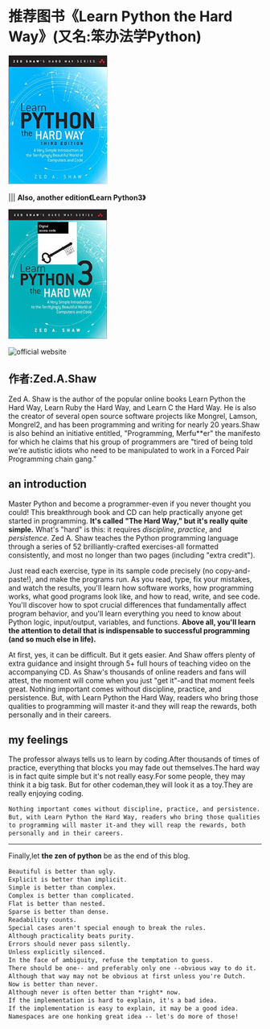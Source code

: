 # 推荐图书《Learn Python the Hard Way》(又名:笨办法学Python)

![](images/py.png) 

||| **Also, another edition《Learn Python3》**

![](images/py1.jpg)

![official website](https://learncodethehardway.org/python/)

## 作者:Zed.A.Shaw

Zed A. Shaw is the author of the popular online books Learn Python the Hard Way, Learn Ruby the Hard Way, and Learn C the Hard Way. He is also the creator of several open source software projects like Mongrel, Lamson, Mongrel2, and has been programming and writing for nearly 20 years.Shaw is also behind an initiative entitled, "Programming, Merfu**er" the manifesto for which he claims that his group of programmers are "tired of being told we're autistic idiots who need to be manipulated to work in a Forced Pair Programming chain gang."

## an introduction

 Master Python and become a programmer-even if you never thought you could! This breakthrough book and CD can help practically anyone get started in programming. **It's called "The Hard Way," but it's really quite simple.** What's "hard" is this: it requires *discipline*, *practice*, and *persistence*. Zed A. Shaw teaches the Python programming language through a series of 52 brilliantly-crafted exercises-all formatted consistently, and most no longer than two pages (including "extra credit"). 
 
 Just read each exercise, type in its sample code precisely (no copy-and-paste!), and make the programs run. As you read, type, fix your mistakes, and watch the results, you'll learn how software works, how programming works, what good programs look like, and how to read, write, and see code. You'll discover how to spot crucial differences that fundamentally affect program behavior, and you'll learn everything you need to know about Python logic, input/output, variables, and functions. **Above all, you'll learn the attention to detail that is indispensable to successful programming (and so much else in life).** 

At first, yes, it can be difficult. But it gets easier. And Shaw offers plenty of extra guidance and insight through 5+ full hours of teaching video on the accompanying CD. As Shaw's thousands of online readers and fans will attest, the moment will come when you just "get it"-and that moment feels great. Nothing important comes without discipline, practice, and persistence. But, with Learn Python the Hard Way, readers who bring those qualities to programming will master it-and they will reap the rewards, both personally and in their careers.

## my feelings

The professor always tells us to learn by coding.After thousands of times of practice, everything that blocks you may fade out themselves.The hard way is in fact quite simple but it's not really easy.For some people, they may think it a big task. But for other codeman,they will look it as a toy.They are really enjoying coding.

    Nothing important comes without discipline, practice, and persistence. But, with Learn Python the Hard Way, readers who bring those qualities to programming will master it-and they will reap the rewards, both personally and in their careers.
                                    
                                             

**********

Finally,let **the zen of python** be as the end of this blog.

    Beautiful is better than ugly.
    Explicit is better than implicit.
    Simple is better than complex.
    Complex is better than complicated.
    Flat is better than nested.
    Sparse is better than dense.
    Readability counts.
    Special cases aren't special enough to break the rules.
    Although practicality beats purity.
    Errors should never pass silently.
    Unless explicitly silenced.
    In the face of ambiguity, refuse the temptation to guess.
    There should be one-- and preferably only one --obvious way to do it.
    Although that way may not be obvious at first unless you're Dutch.
    Now is better than never.
    Although never is often better than *right* now.
    If the implementation is hard to explain, it's a bad idea.
    If the implementation is easy to explain, it may be a good idea.
    Namespaces are one honking great idea -- let's do more of those!

